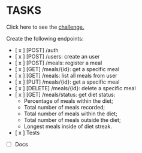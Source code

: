 # TASKS

Click here to see the [challenge.](https://efficient-sloth-d85.notion.site/Desafio-02-be7cdb37aaf74ba898bc6336427fa410)

Create the following endpoints:

- [ x ] [POST] /auth
- [ x ] [POST] /users: create an user
- [ x ] [POST] /meals: register a meal
- [ x ] [GET] /meals/{id}: get a specific meal
- [ x ] [GET] /meals: list all meals from user
- [ x ] [PUT] /meals/{id}: get a specific meal
- [ x ] [DELETE] /meals/{id}: delete a specific meal
- [ x ] [GET] /meals/status: get diet status:
  - Percentage of meals within the diet;
  - Total number of meals recorded;
  - Total number of meals within the diet;
  - Total number of meals outside the diet;
  - Longest meals inside of diet streak.
- [ x ] Tests
- [ ] Docs
